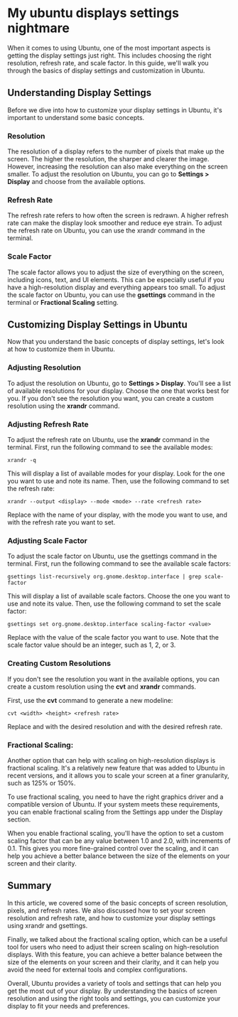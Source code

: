 # My ubuntu displays settings nightmare

When it comes to using Ubuntu, one of the most important aspects is getting the
display settings just right. This includes choosing the right resolution,
refresh rate, and scale factor. In this guide, we'll walk you through the
basics of display settings and customization in Ubuntu.

## Understanding Display Settings
Before we dive into how to customize your display settings in Ubuntu,
it's important to understand some basic concepts.

### Resolution
The resolution of a display refers to the number of pixels that make
up the screen. The higher the resolution, the sharper and clearer the image.
However, increasing the resolution can also make everything on the screen
smaller.
To adjust the resolution on Ubuntu, you can go to **Settings > Display**
and choose from the available options.

### Refresh Rate
The refresh rate refers to how often the screen is redrawn. A higher refresh
rate can make the display look smoother and reduce eye strain. To adjust the
refresh rate on Ubuntu, you can use the xrandr command in the terminal.

### Scale Factor
The scale factor allows you to adjust the size of everything on the screen,
including icons, text, and UI elements. This can be especially useful if you
have a high-resolution display and everything appears too small.
To adjust the scale factor on Ubuntu, you can use the **gsettings** command in
the terminal or **Fractional Scaling** setting.

## Customizing Display Settings in Ubuntu
Now that you understand the basic concepts of display settings, let's look at
how to customize them in Ubuntu.

### Adjusting Resolution
To adjust the resolution on Ubuntu, go to **Settings > Display**.
You'll see a list of available resolutions for your display. Choose the one
that works best for you. If you don't see the resolution you want, you can create
a custom resolution using the **xrandr** command.

### Adjusting Refresh Rate
To adjust the refresh rate on Ubuntu, use the **xrandr** command in the terminal.
First, run the following command to see the available modes:

```
xrandr -q
```
This will display a list of available modes for your display.
Look for the one you want to use and note its name. Then, use the
following command to set the refresh rate:

```
xrandr --output <display> --mode <mode> --rate <refresh rate>
```
Replace <display> with the name of your display, <mode> with the mode you want
to use, and <refresh rate> with the refresh rate you want to set.

### Adjusting Scale Factor
To adjust the scale factor on Ubuntu, use the gsettings command in the
terminal. First, run the following command to see the available scale factors:

```
gsettings list-recursively org.gnome.desktop.interface | grep scale-factor
```
This will display a list of available scale factors. Choose the one you want
to use and note its value. Then, use the following command to set the scale factor:

```
gsettings set org.gnome.desktop.interface scaling-factor <value>
```
Replace <value> with the value of the scale factor you want to use.
Note that the scale factor value should be an integer, such as 1, 2, or 3.

### Creating Custom Resolutions
If you don't see the resolution you want in the available options, you can
create a custom resolution using the **cvt** and **xrandr** commands.

First, use the **cvt** command to generate a new modeline:

```
cvt <width> <height> <refresh rate>
```
Replace <width> and <height> with the desired resolution and <refresh rate>
with the desired refresh rate.

### Fractional Scaling:

Another option that can help with scaling on high-resolution displays is
fractional scaling. It's a relatively new feature that was added to Ubuntu in
recent versions, and it allows you to scale your screen at a finer granularity,
such as 125% or 150%.

To use fractional scaling, you need to have the right graphics driver and a
compatible version of Ubuntu. If your system meets these requirements, you can
enable fractional scaling from the Settings app under the Display section.

When you enable fractional scaling, you'll have the option to set a custom
scaling factor that can be any value between 1.0 and 2.0, with increments of
0.1. This gives you more fine-grained control over the scaling, and it can help
you achieve a better balance between the size of the elements on your screen
and their clarity.

## Summary

In this article, we covered some of the basic concepts of screen resolution,
pixels, and refresh rates. We also discussed how to set your screen resolution
and refresh rate, and how to customize your display settings using xrandr and
gsettings.

Finally, we talked about the fractional scaling option, which can be a useful
tool for users who need to adjust their screen scaling on high-resolution
displays. With this feature, you can achieve a better balance between the size
of the elements on your screen and their clarity, and it can help you avoid the
need for external tools and complex configurations.

Overall, Ubuntu provides a variety of tools and settings that can help you get
the most out of your display. By understanding the basics of screen resolution
and using the right tools and settings, you can customize your display to fit
your needs and preferences.

